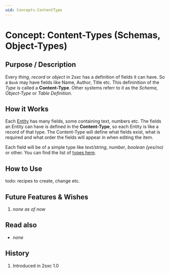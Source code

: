 ```yaml
---
uid: Concepts.ContentType
---
```

# Concept: Content-Types (Schemas, Object-Types)

## Purpose / Description

Every _thing_, _record_ or _object_ in 2sxc has a definition of fields it can have. So a `Book` may have fields like Name, Author, Title etc. This defininition of the _Type_ is called a **Content-Type**. Other systems referr to it as the _Schema_, _Object-Type_ or _Table Definition_. 

## How it Works

Each [Entity](concept-entities) has many fields, some containing text, numbers etc. The fields an Entity can have is defined in the **Content-Type**, so each Entity is like a record of that type. The Content-Type will define what fields exist, what is required and what order the fields will appear in when editing the item. 

Each field will be of a simple type like _text/string_, _number_, _boolean (yes/no)_ or other. You can find the list of [types here](xref:Specs.Data.Type.Overview).

## How to Use

todo: recipes to create, change etc.

## Future Features & Wishes

1. _none as of now_

## Read also

* _none_

## History

1. Introduced in 2sxc 1.0
